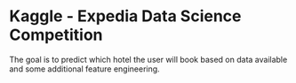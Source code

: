 # Kaggle - Expedia Data Science Competition

The goal is to predict which hotel the user will book based on data available and some additional feature engineering.
